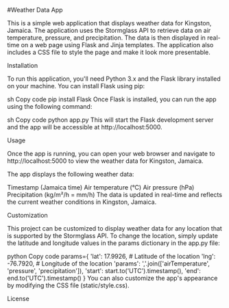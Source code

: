 
#Weather Data App

This is a simple web application that displays weather data for Kingston, Jamaica. The application uses the Stormglass API to retrieve data on air temperature, pressure, and precipitation. The data is then displayed in real-time on a web page using Flask and Jinja templates. The application also includes a CSS file to style the page and make it look more presentable.

Installation

To run this application, you'll need Python 3.x and the Flask library installed on your machine. You can install Flask using pip:

sh
Copy code
pip install Flask
Once Flask is installed, you can run the app using the following command:

sh
Copy code
python app.py
This will start the Flask development server and the app will be accessible at http://localhost:5000.

Usage

Once the app is running, you can open your web browser and navigate to http://localhost:5000 to view the weather data for Kingston, Jamaica.

The app displays the following weather data:

Timestamp (Jamaica time)
Air temperature (°C)
Air pressure (hPa)
Precipitation (kg/m²/h = mm/h)
The data is updated in real-time and reflects the current weather conditions in Kingston, Jamaica.

Customization

This project can be customized to display weather data for any location that is supported by the Stormglass API. To change the location, simply update the latitude and longitude values in the params dictionary in the app.py file:

python
Copy code
params={
    'lat': 17.9926,  # Latitude of the location
    'lng': -76.7920,  # Longitude of the location
    'params': ','.join(['airTemperature', 'pressure', 'precipitation']),
    'start': start.to('UTC').timestamp(),
    'end': end.to('UTC').timestamp()
}
You can also customize the app's appearance by modifying the CSS file (static/style.css).

License


